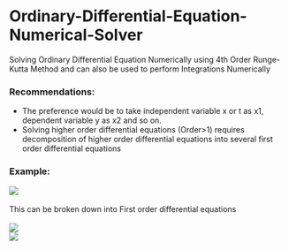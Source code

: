 # Ordinary-Differential-Equation-Numerical-Solver
Solving Ordinary Differential Equation Numerically using 4th Order Runge-Kutta Method and can also be used to perform Integrations Numerically
### Recommendations:
* The preference would be to take independent variable x or t as x1, dependent variable y as x2 and so on.
* Solving higher order differential equations (Order>1) requires decomposition of higher order differential equations into several first order differential equations 
### Example:
![](https://latex.codecogs.com/gif.latex?\frac{d^2y}{dx^2}&plus;\frac{dy}{dx}&plus;y=0)
<br />
<br /> This can be broken down into First order differential equations 
<br />
<br />![](https://latex.codecogs.com/gif.latex?\frac{dz}{dx}&plus;z&plus;y=0)
<br />![](https://latex.codecogs.com/gif.latex?z=\frac{dy}{dx})
